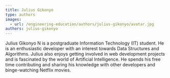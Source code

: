 ```yaml
---
title: Julius Gikonyo
type: authors
images:
  - url: /engineering-education/authors/julius-gikonyo/avatar.jpg
authors: julius-gikonyo
---
```

Julius Gikonyo N is a postgraduate Information Technology (IT) student. He is an enthusiastic developer with an interest towards Data Structures and Algorithms. Julius also enjoys getting involved in web development projects and is fascinated by the world of Artificial Intelligence. He spends his free time contributing and sharing his knowledge with other developers and binge-watching Netflix movies.

